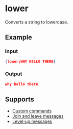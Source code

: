 # lower <str>

Converts a string to lowercase.

## Example

### Input

```json
{lower;WHY HELLO THERE}
```

### Output

```json
why hello there
```

## Supports

* [Custom commands](/Modules/custom_commands/)
* [Join and leave messages](/Modules/join_leave_messages/)
* [Level-up messages](/Modules/levels/)
